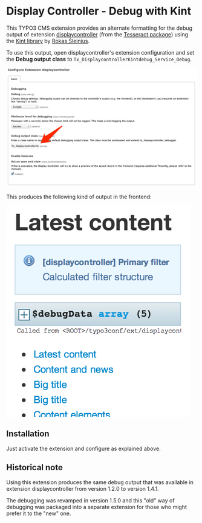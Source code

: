 Display Controller - Debug with Kint
====================================

This TYPO3 CMS extension provides an alternate formatting for the debug output
of extension [displaycontroller](http://typo3.org/extensions/repository/view/displaycontroller)
(from the [Tesseract package](http://www.typo3-tesseract.com/en/)) using
the [Kint library](http://raveren.github.io/kint/) by [Rokas Šleinius](https://github.com/raveren).

To use this output, open displaycontroller's extension configuration
and set the **Debug output class** to `Tx_DisplaycontrollerKintdebug_Service_Debug`.

![Display Controller configuration screen](/Documentation/Images/DebugOutputSetup.png)

This produces the following kind of output in the frontend:

![Display Controller debug output](/Documentation/Images/DebugOutputSample.png)


Installation
------------

Just activate the extension and configure as explained above.


Historical note
---------------

Using this extension produces the same debug output that was available
in extension displaycontroller from version 1.2.0 to version 1.4.1.

The debugging was revamped in version 1.5.0 and this "old" way of debugging
was packaged into a separate extension for those who might prefer it to
the "new" one.
